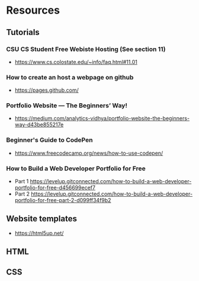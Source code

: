 
# Resources

## Tutorials

### CSU CS Student Free Webiste Hosting (See section 11)
* https://www.cs.colostate.edu/~info/faq.html#11.01


### How to create an host a webpage on github
* https://pages.github.com/


### Portfolio Website — The Beginners’ Way!
* https://medium.com/analytics-vidhya/portfolio-website-the-beginners-way-d43be855217e

### Beginner's Guide to CodePen
* https://www.freecodecamp.org/news/how-to-use-codepen/

### How to Build a Web Developer Portfolio for Free
* Part 1 https://levelup.gitconnected.com/how-to-build-a-web-developer-portfolio-for-free-d456699ecef7
* Part 2 https://levelup.gitconnected.com/how-to-build-a-web-developer-portfolio-for-free-part-2-d099ff34f9b2

## Website templates 

* https://html5up.net/

## HTML

## CSS
